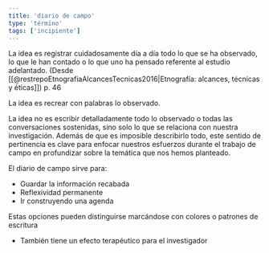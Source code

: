 ```yaml
---
title: 'diario de campo'
type: 'término'
tags: ['incipiente']
---
```


La  idea  es  registrar  cuidadosamente  día  a  día  todo  lo  que  se  ha observado, lo que le han contado o lo que uno ha pensado referente al estudio adelantado. (Desde [[@restrepoEtnografiaAlcancesTecnicas2016|Etnografía: alcances, técnicas y éticas]]) p. 46

La idea es recrear con palabras lo observado. 

La idea no es escribir detalladamente todo  lo  observado  o  todas  las  conversaciones  sostenidas,  sino  solo  lo  que se relaciona con nuestra investigación. Además de que es imposible describirlo todo, este sentido de pertinencia es clave para enfocar nuestros esfuerzos durante el trabajo de campo en profundizar sobre la temática que nos hemos planteado.

El diario de campo sirve para:

- Guardar la información recabada
- Reflexividad permanente
- Ir construyendo una agenda

Estas opciones pueden distinguirse marcándose con colores o patrones de escritura

- También tiene un efecto terapéutico para el investigador